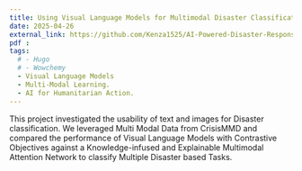 ```yaml
---
title: Using Visual Language Models for Multimodal Disaster Classification.
date: 2025-04-26
external_link: https://github.com/Kenza1525/AI-Powered-Disaster-Response 
pdf : 
tags:
  # - Hugo
  # - Wowchemy
  - Visual Language Models
  - Multi-Modal Learning.
  - AI for Humanitarian Action.
---
```


This project investigated the usability of text and images for Disaster classification. We leveraged Multi Modal Data from CrisisMMD and compared the performance of Visual Language Models with Contrastive Objectives against a Knowledge-infused and Explainable Multimodal Attention Network to classify Multiple Disaster based Tasks.

<!--more-->
